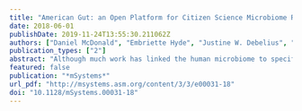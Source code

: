 ```yaml
---
title: "American Gut: an Open Platform for Citizen Science Microbiome Research"
date: 2018-06-01
publishDate: 2019-11-24T13:55:30.211062Z
authors: ["Daniel McDonald", "Embriette Hyde", "Justine W. Debelius", "James T. Morton", "Antonio Gonzalez", "Gail Ackermann", "Alexander A. Aksenov", "Bahar Behsaz", "Caitriona Brennan", "Yingfeng Chen", "Lindsay DeRight Goldasich", "Pieter C. Dorrestein", "Robert R. Dunn", "Ashkaan K. Fahimipour", "James Gaffney", "Jack A. Gilbert", "Grant Gogul", "Jessica L. Green", "Philip Hugenholtz", "Greg Humphrey", "Curtis Huttenhower", "Matthew A. Jackson", "Stefan Janssen", "Dilip V. Jeste", "Lingjing Jiang", "Scott T. Kelley", "Dan Knights", "Tomasz Kosciolek", "Joshua Ladau", "Jeff Leach", "Clarisse Marotz", "Dmitry Meleshko", "Alexey V. Melnik", "Jessica L. Metcalf", "Hosein Mohimani", "Emmanuel Montassier", "Jose Navas-Molina", "Tanya T. Nguyen", "Shyamal Peddada", "Pavel Pevzner", "Katherine S. Pollard", "Gholamali Rahnavard", "Adam Robbins-Pianka", "Naseer Sangwan", "Joshua Shorenstein", "Larry Smarr", "Se Jin Song", "Timothy Spector", "Austin D. Swafford", "Varykina G. Thackray", "Luke R. Thompson", "Anupriya Tripathi", "Yoshiki Vázquez-Baeza", "Alison Vrbanac", "Paul Wischmeyer", "Elaine Wolfe", "Qiyun Zhu", "The American Gut Consortium", "Rob Knight"]
publication_types: ["2"]
abstract: "Although much work has linked the human microbiome to specific phenotypes and lifestyle variables, data from different projects have been challenging to integrate and the extent of microbial and molecular diversity in human stool remains unknown. Using standardized protocols from the Earth Microbiome Project and sample contributions from over 10,000 citizen-scientists, together with an open research network, we compare human microbiome specimens primarily from the United States, United Kingdom, and Australia to one another and to environmental samples. Our results show an unexpected range of beta-diversity in human stool microbiomes compared to environmental samples; demonstrate the utility of procedures for removing the effects of overgrowth during room-temperature shipping for revealing phenotype correlations; uncover new molecules and kinds of molecular communities in the human stool metabolome; and examine emergent associations among the microbiome, metabolome, and the diversity of plants that are consumed (rather than relying on reductive categorical variables such as veganism, which have little or no explanatory power). We also demonstrate the utility of the living data resource and cross-cohort comparison to confirm existing associations between the microbiome and psychiatric illness and to reveal the extent of microbiome change within one individual during surgery, providing a paradigm for open microbiome research and education. IMPORTANCE We show that a citizen science, self-selected cohort shipping samples through the mail at room temperature recaptures many known microbiome results from clinically collected cohorts and reveals new ones. Of particular interest is integrating n = 1 study data with the population data, showing that the extent of microbiome change after events such as surgery can exceed differences between distinct environmental biomes, and the effect of diverse plants in the diet, which we confirm with untargeted metabolomics on hundreds of samples."
featured: false
publication: "*mSystems*"
url_pdf: "http://msystems.asm.org/content/3/3/e00031-18"
doi: "10.1128/mSystems.00031-18"
---
```



